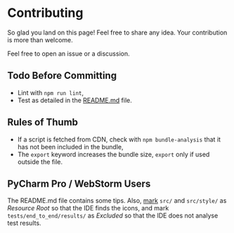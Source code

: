 # Contributing

So glad you land on this page! Feel free to share any idea. Your contribution is more than welcome.

Feel free to open an issue or a discussion.

## Todo Before Committing

-   Lint with `npm run lint`,
-   Test as detailed in the [README.md](README.md) file.

## Rules of Thumb

-   If a script is fetched from CDN, check with `npm bundle-analysis` that it has not been included in the bundle,
-   The `export` keyword increases the bundle size, `export` only if used outside the file.

## PyCharm Pro / WebStorm Users

The README.md file contains some tips. Also, [mark](https://www.jetbrains.com/help/webstorm/configuring-project-structure.html) `src/` and `src/style/` as _Resource Root_ so that the IDE finds the icons, and mark `tests/end_to_end/results/` as _Excluded_ so that the IDE does not analyse test results.

